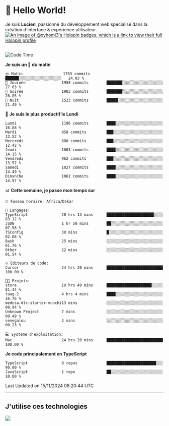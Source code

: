 # 👋 Hello World!

Je suis **Lucien**, passionné du développement web spécialisé dans la création d'interface & expérience utilisateur.
[![An image of @xyhomi3's Holopin badges, which is a link to view their full Holopin profile](https://holopin.me/xyhomi3)](https://holopin.io/@xyhomi3)

##

<!--START_SECTION:waka-->
![Code Time](http://img.shields.io/badge/Code%20Time-2%2C529%20hrs%2041%20mins-blue)

**Je suis un 🐤 du matin** 

```text
🌞 Matin                  1703 commits        ██████░░░░░░░░░░░░░░░░░░░   24.03 % 
🌆 Journée                1958 commits        ███████░░░░░░░░░░░░░░░░░░   27.63 % 
🌃 Soirée                 1903 commits        ███████░░░░░░░░░░░░░░░░░░   26.85 % 
🌙 Nuit                   1523 commits        █████░░░░░░░░░░░░░░░░░░░░   21.49 % 
```
📅 **Je suis le plus productif le Lundi** 

```text
Lundi                    1196 commits        ████░░░░░░░░░░░░░░░░░░░░░   16.88 % 
Mardi                    958 commits         ███░░░░░░░░░░░░░░░░░░░░░░   13.52 % 
Mercredi                 880 commits         ███░░░░░░░░░░░░░░░░░░░░░░   12.42 % 
Jeudi                    1003 commits        ████░░░░░░░░░░░░░░░░░░░░░   14.15 % 
Vendredi                 962 commits         ███░░░░░░░░░░░░░░░░░░░░░░   13.57 % 
Samedi                   1027 commits        ████░░░░░░░░░░░░░░░░░░░░░   14.49 % 
Dimanche                 1061 commits        ████░░░░░░░░░░░░░░░░░░░░░   14.97 % 
```


📊 **Cette semaine, je passe mon temps sur** 

```text
🕑︎ Fuseau horaire: Africa/Dakar

💬 Langages: 
TypeScript               20 hrs 13 mins      █████████████████████░░░░   83.12 % 
JSON                     1 hr 50 mins        ██░░░░░░░░░░░░░░░░░░░░░░░   07.58 % 
TSConfig                 30 mins             █░░░░░░░░░░░░░░░░░░░░░░░░   02.08 % 
Bash                     25 mins             ░░░░░░░░░░░░░░░░░░░░░░░░░   01.76 % 
Other                    22 mins             ░░░░░░░░░░░░░░░░░░░░░░░░░   01.54 % 

🔥 Éditeurs de code: 
Cursor                   24 hrs 20 mins      █████████████████████████   100.00 % 

🐱‍💻 Projets: 
store                    19 hrs 49 mins      ████████████████████░░░░░   81.44 % 
taag-2                   4 hrs 4 mins        ████░░░░░░░░░░░░░░░░░░░░░   16.76 % 
medusa-dtc-starter-munchi13 mins             ░░░░░░░░░░░░░░░░░░░░░░░░░   00.94 % 
Unknown Project          7 mins              ░░░░░░░░░░░░░░░░░░░░░░░░░   00.49 % 
senegalou                3 mins              ░░░░░░░░░░░░░░░░░░░░░░░░░   00.23 % 

💻 Système d'exploitation: 
Mac                      24 hrs 20 mins      █████████████████████████   100.00 % 
```

**Je code principalement en TypeScript** 

```text
TypeScript               9 repos             ██████████████████████░░░   90.00 % 
JavaScript               1 repo              ██░░░░░░░░░░░░░░░░░░░░░░░   10.00 % 
```




 Last Updated on 15/11/2024 08:20:44 UTC
<!--END_SECTION:waka-->
---

## J'utilise ces technologies

<p align="left">
  <a href="https://skillicons.dev">
    <img src="https://skillicons.dev/icons?i=ts,js,md,scss,tailwind,react,docker,express,astro,vite,nextjs,vercel,figma,ableton" />
  </a>
</p>

